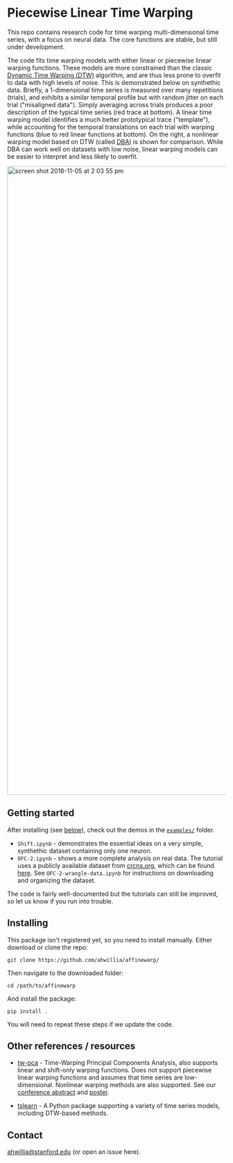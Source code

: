 # Piecewise Linear Time Warping

This repo contains research code for time warping multi-dimensional time series, with a focus on neural data. The core functions are stable, but still under development.

The code fits time warping models with either linear or piecewise linear warping functions. These models are more constrained than the classic [Dynamic Time Warping (DTW)](https://en.wikipedia.org/wiki/Dynamic_time_warping) algorithm, and are thus less prone to overfit to data with high levels of noise. This is demonstrated below on synthethic data. Briefly, a 1-dimensional time series is measured over many repetitions (trials), and exhibits a similar temporal profile but with random jitter on each trial ("misaligned data"). Simply averaging across trials produces a poor description of the typical time series (red trace at bottom). A linear time warping model identifies a much better prototypical trace ("template"), while accounting for the temporal translations on each trial with warping functions (blue to red linear functions at bottom). On the right, a nonlinear warping model based on DTW (called [DBA](https://github.com/fpetitjean/DBA)) is shown for comparison. While DBA can work well on datasets with low noise, linear warping models can be easier to interpret and less likely to overfit.

<img width="1445" alt="screen shot 2018-11-05 at 2 03 55 pm" src="https://user-images.githubusercontent.com/636625/48030119-e3a28d80-e104-11e8-8932-c1251f168f4b.png">

## Getting started

After installing (see [below](#installing)), check out the demos in the [`examples/`](https://github.com/ahwillia/affinewarp/tree/master/examples) folder.

* `Shift.ipynb` - demonstrates the essential ideas on a very simple, synthethic dataset containing only one neuron.
* `OFC-2.ipynb` - shows a more complete analysis on real data. The tutorial uses a publicly available dataset from [crcns.org](https://crcns.org/), which can be found [here](https://crcns.org/data-sets/ofc/ofc-2/about-ofc-2). See `OFC-2-wrangle-data.ipynb` for instructions on downloading and organizing the dataset.

The code is fairly well-documented but the tutorials can still be improved, so let us know if you run into trouble. 

## Installing

This package isn't registered yet, so you need to install manually. Either download or clone the repo:

```
git clone https://github.com/ahwillia/affinewarp/
```

Then navigate to the downloaded folder:

```
cd /path/to/affinewarp
```

And install the package:

```
pip install .
```

You will need to repeat these steps if we update the code.

## Other references / resources

* [tw-pca](https://github.com/ganguli-lab/twpca) - Time-Warping Principal Components Analysis, also supports linear and shift-only warping functions. Does not support piecewise linear warping functions and assumes that time series are low-dimensional. Nonlinear warping methods are also supported. See our [conference abstract](https://cs.stanford.edu/~poole/twpca_poster.pdf) and [poster](https://cs.stanford.edu/~poole/twpca_poster.pdf).

* [tslearn](https://tslearn.readthedocs.io/) - A Python package supporting a variety of time series models, including DTW-based methods.

## Contact

ahwillia@stanford.edu (or open an issue here).
